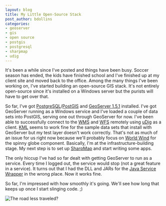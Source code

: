 ```yaml
---
layout: blog
title: My Little Open-Source Stack
post_author: bdollins
categories:
- geoserver
- gis
- open source
- postgis
- postgresql
- sharpmap
- udig
---
```


It's been a while since I've posted and things have been busy. Soccer season has ended, the kids have finished school and I've finished up at my client site and moved back to the office. Among the many things I've been working on, I've started building an open-source GIS stack. It's not entirely open-source since it's installed on a Windows server but the purists will have to get over that.

So far, I've got <a href="http://www.postgresql.org/">PostgreSQL</a>/<a href="http://postgis.refractions.net/">PostGIS</a> and <a href="http://docs.codehaus.org/display/GEOS/Home">GeoServer 1.5.1</a> installed. I've got GeoServer running as a Windows service and I've loaded a couple of data sets into PostGIS, serving one out through GeoServer for now. I've been able to successfully connect to the <a href="http://www.opengeospatial.org/standards/wms">WMS</a> and <a href="http://www.opengeospatial.org/standards/wfs">WFS</a> remotely using <a href="http://udig.refractions.net/confluence/display/UDIG/Home">uDig</a> as a client. <a href="http://code.google.com/apis/kml/documentation/">KML</a> seems to work fine for the sample data sets that install with GeoServer but my test layer doesn't work correctly. That's not as much of an issue for us right now because we'll probably focus on <a href="http://worldwind.arc.nasa.gov/">World Wind</a> for the spinny globe component. Basically, I'm at the infrastructure-building stage. My next step is to set up <a href="http://www.codeplex.com/SharpMap">SharpMap</a> and start writing some apps.

The only hiccup I've had so far dealt with getting GeoServer to run as a service. Every time I logged out, the service would stop (not a great feature in a service). It turns out that I had the DLL and JARs for the <a href="http://wrapper.tanukisoftware.org/doc/english/introduction.html">Java Service Wrapper</a> in the wrong place. Now it works fine.

So far, I'm impressed with how smoothly it's going. We'll see how long that keeps up once I start slinging code. ;)

<img alt="The road less traveled?" src="http://geobabble.files.wordpress.com/2007/06/road.jpg" />
